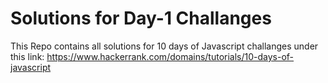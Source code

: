 # Solutions for Day-1 Challanges

This Repo contains all solutions for 10 days of Javascript challanges under this link:
https://www.hackerrank.com/domains/tutorials/10-days-of-javascript

